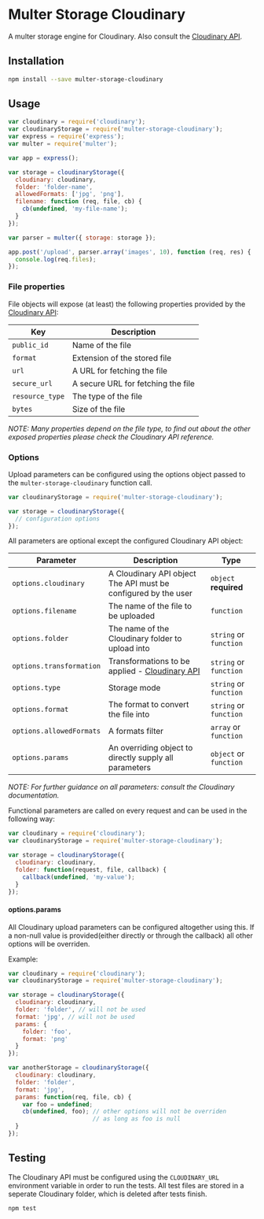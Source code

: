 # Multer Storage Cloudinary
A multer storage engine for Cloudinary. Also consult the [Cloudinary API](https://github.com/cloudinary/cloudinary_npm).

## Installation

```sh
npm install --save multer-storage-cloudinary
```

## Usage

```javascript
var cloudinary = require('cloudinary');
var cloudinaryStorage = require('multer-storage-cloudinary');
var express = require('express');
var multer = require('multer');

var app = express();

var storage = cloudinaryStorage({
  cloudinary: cloudinary,
  folder: 'folder-name',
  allowedFormats: ['jpg', 'png'],
  filename: function (req, file, cb) {
    cb(undefined, 'my-file-name');
  }
});

var parser = multer({ storage: storage });

app.post('/upload', parser.array('images', 10), function (req, res) {
  console.log(req.files);
});
```

### File properties

File objects will expose (at least) the following properties provided by the [Cloudinary API](https://github.com/cloudinary/cloudinary_npm#upload):

Key | Description
--- | ---
`public_id` | Name of the file
`format` | Extension of the stored file
`url` | A URL for fetching the file
`secure_url` | A secure URL for fetching the file
`resource_type` | The type of the file
`bytes` | Size of the file
*NOTE: Many properties depend on the file type, to find out about the other exposed properties please check the Cloudinary API reference.*

### Options

Upload parameters can be configured using the options object passed to the `multer-storage-cloudinary` function call.

```javascript
var cloudinaryStorage = require('multer-storage-cloudinary');

var storage = cloudinaryStorage({
  // configuration options
});
```

All parameters are optional except the configured Cloudinary API object:

Parameter | Description | Type
--- | --- | ---
`options.cloudinary` | A Cloudinary API object <br>The API must be configured by the user | `object` <br>**required**
`options.filename` | The name of the file to be uploaded | `function`
`options.folder` | The name of the Cloudinary folder to upload into | `string` or `function`
`options.transformation` | Transformations to be applied - [Cloudinary API](https://github.com/cloudinary/cloudinary_npm#additional-resources) | `string` or `function`
`options.type` | Storage mode | `string` or `function`
`options.format` | The format to convert the file into | `string` or `function`
`options.allowedFormats` | A formats filter | `array` or `function`
`options.params` | An overriding object to directly supply all parameters | `object` or `function`
*NOTE: For further guidance on all parameters: consult the Cloudinary documentation.*

Functional parameters are called on every request and can be used in the following way:

```javascript
var cloudinary = require('cloudinary');
var cloudinaryStorage = require('multer-storage-cloudinary');

var storage = cloudinaryStorage({
  cloudinary: cloudinary,
  folder: function(request, file, callback) {
    callback(undefined, 'my-value');
  }
});
```
#### options.params
All Cloudinary upload parameters can be configured altogether using this. If a non-null value is provided(either directly or through the callback) all other options will be overriden.

Example:
```javascript
var cloudinary = require('cloudinary');
var cloudinaryStorage = require('multer-storage-cloudinary');

var storage = cloudinaryStorage({
  cloudinary: cloudinary,
  folder: 'folder', // will not be used
  format: 'jpg', // will not be used
  params: {
    folder: 'foo',
    format: 'png'
  }
});

var anotherStorage = cloudinaryStorage({
  cloudinary: cloudinary,
  folder: 'folder',
  format: 'jpg',
  params: function(req, file, cb) {
    var foo = undefined;
    cb(undefined, foo); // other options will not be overriden
                        // as long as foo is null
  }
});
```

## Testing

The Cloudinary API must be configured using the `CLOUDINARY_URL` environment variable in order to run the tests.
All test files are stored in a seperate Cloudinary folder, which is deleted after tests finish.

```sh
npm test
```
